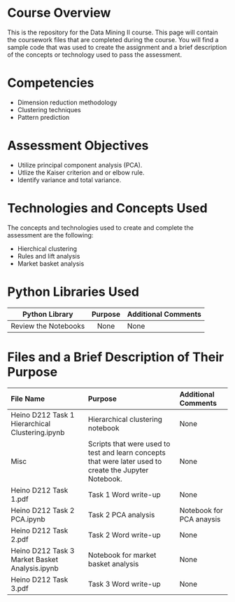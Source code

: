 # Course Overview

This is the repository for the Data Mining II course. This page will contain the coursework files that are completed during the course.  You will find a sample code that was used to create the assignment and a brief description of the concepts or technology used to pass the assessment. 

# Competencies
- Dimension reduction methodology
- Clustering techniques
- Pattern prediction

# Assessment Objectives
- Utilize  principal component analysis (PCA).
- Utlize the Kaiser criterion and or elbow rule.
- Identify variance and total variance.


# Technologies and Concepts Used
The concepts and technologies used to create and complete the assessment are the following:
- Hierchical clustering
- Rules and lift analysis
- Market basket analysis


# Python Libraries Used
|**Python Library**|**Purpose**|**Additional Comments**|
|:-----:|:-----:|:-----|
|Review the Notebooks|None| None | None


# Files and a Brief Description of Their Purpose

|**File Name**|**Purpose**|**Additional Comments**|
|:-----|:-----|:-----|
| Heino D212 Task 1 Hierarchical Clustering.ipynb | Hierarchical clustering notebook | None |
|Misc| Scripts that were used to test and learn concepts that were later used to create the Jupyter Notebook.| None |
| Heino D212 Task 1.pdf|  Task 1 Word write-up| None |
|Heino D212 Task 2 PCA.ipynb|  Task 2 PCA analysis|  Notebook for PCA anaysis |
| Heino D212 Task 2.pdf| Task 2 Word write-up | None |
| Heino D212 Task 3 Market Basket Analysis.ipynb| Notebook for market basket analysis| None |
|Heino D212 Task 3.pdf|Task 3 Word write-up| None|


